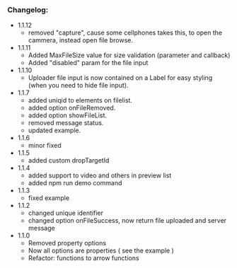 ### Changelog:
- 1.1.12
    - removed "capture", cause some cellphones takes this, to open the cammera, instead open file browse.
- 1.1.11
    - Added MaxFileSize value for size validation (parameter and callback)
    - Added "disabled" param for the file input
- 1.1.10
    - Uploader file input is now contained on a Label for easy styling (when you need to hide file input).
- 1.1.7
    - added uniqid to elements on filelist.
    - added option onFileRemoved.
    - added option showFileList.
    - removed message status.
    - updated example.
- 1.1.6
    - minor fixed
- 1.1.5
    - added custom dropTargetId
- 1.1.4
    - added support to video and others in preview list
    - added npm run demo command
- 1.1.3
    - fixed example
- 1.1.2
    - changed unique identifier
    - changed option onFileSuccess, now return file uploaded and server message
- 1.1.0
    - Removed property options
    - Now all options are properties ( see the example )
    - Refactor: functions to arrow functions